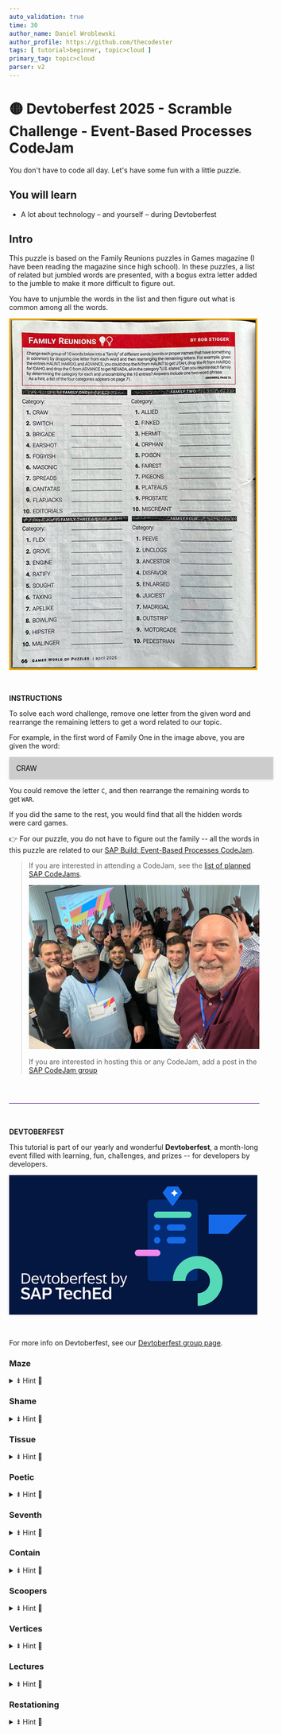 ```yaml
---
auto_validation: true
time: 30
author_name: Daniel Wroblewski
author_profile: https://github.com/thecodester
tags: [ tutorial>beginner, topic>cloud ]
primary_tag: topic>cloud
parser: v2
---
```

  
# 🟡 Devtoberfest 2025 - Scramble Challenge - Event-Based Processes CodeJam
<!-- description --> You don't have to code all day. Let's have some fun with a little puzzle.  
 
## You will learn
- A lot about technology – and yourself – during Devtoberfest

## Intro
This puzzle is based on the Family Reunions puzzles in Games magazine (I have been reading the magazine since high school). In these puzzles, a list of related but jumbled words are presented, with a bogus extra letter added to the jumble to make it more difficult to figure out.

You have to unjumble the words in the list and then figure out what is common among all the words.

![Family Reunion](puzzleGames.png)

&nbsp;

**INSTRUCTIONS**

To solve each word challenge, remove one letter from the given word and rearrange the remaining letters to get a word related to our topic.

For example, in the first word of Family One in the image above, you are given the word:

<div style="width:100%;padding:1em;background:#ccc;color:#000;box-shadow:0 2px 5px rgba(0,0,0,0.1);margin-bottom:1em;">
  CRAW
</div>

You could remove the letter `C`, and then rearrange the remaining words to get `WAR`.

If you did the same to the rest, you would find that all the hidden words were card games.

👉 For our puzzle, you do not have to figure out the family -- all the words in this puzzle are related to our [SAP Build: Event-Based Processes CodeJam](https://developers.sap.com/tutorials/codejam-events-process-introduction.html).

>If you are interested in attending a CodeJam, see the [list of planned SAP CodeJams](https://community.sap.com/t5/sap-codejam/eb-p/codejam-events).
>
>![Codejam](codejam.JPG)
>
>If you are interested in hosting this or any CodeJam, add a post in the [SAP CodeJam group](https://community.sap.com/t5/sap-codejam/gh-p/code-jam)

&nbsp;

![Rule](rule.png) 

&nbsp;

**DEVTOBERFEST**

This tutorial is part of our yearly and wonderful **Devtoberfest**, a month-long event filled with learning, fun, challenges, and prizes -- for developers by developers. 

![Devtoberfest](devtoberfestBanner2.png) 

&nbsp;

For more info on Devtoberfest, see our [Devtoberfest group page](https://community.sap.com/t5/devtoberfest/gh-p/Devtoberfest).  




  


### Maze

<details>
    <summary>⇟ Hint 🔦</summary>
    <i>Initials for a key component that makes the CodeJam exercises run.</i>
</details>


### Shame
<details>
    <summary>⇟ Hint 🔦</summary>
    <i>A way to put event brokers together.</i>
</details>


### Tissue
<details>
    <summary>⇟ Hint 🔦</summary>
    <i>Put ERP, CRM, SRM, SCM, and PLM together and what do you have?</i>
</details>



### Poetic
<details>
    <summary>⇟ Hint 🔦</summary>
    <i>Each event you publish has this.</i>
</details>



### Seventh
<details>
    <summary>⇟ Hint 🔦</summary>
    <i>The basis of the entire CodeJam.</i>
</details>


### Contain
<details>
    <summary>⇟ Hint 🔦</summary>
    <i>An artifact of SAP Build, this lets you call an API and get data from S/4HANA into our process.</i>
</details>

### Scoopers
<details>
    <summary>⇟ Hint 🔦</summary>
    <i>A series of steps to get things done.</i>
</details>

### Vertices
<details>
    <summary>⇟ Hint 🔦</summary>
    <i>Most BTP capabilities are delivered in this.</i>
</details>

### Lectures
<details>
    <summary>⇟ Hint 🔦</summary>
    <i>Where brokers might live.</i>
</details>

### Restationing
<details>
    <summary>⇟ Hint 🔦</summary>
    <i>Antonio Maradiaga's specialty.</i>
</details>

